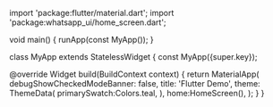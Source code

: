 import 'package:flutter/material.dart';
import 'package:whatsapp_ui/home_screen.dart';

void main() {
  runApp(const MyApp());
}

class MyApp extends StatelessWidget {
  const MyApp({super.key});

  @override
  Widget build(BuildContext context) {
    return MaterialApp(
      debugShowCheckedModeBanner: false,
      title: 'Flutter Demo',
      theme: ThemeData(
        primarySwatch:Colors.teal,
      ),
       home:HomeScreen(),
    );
  }
}
